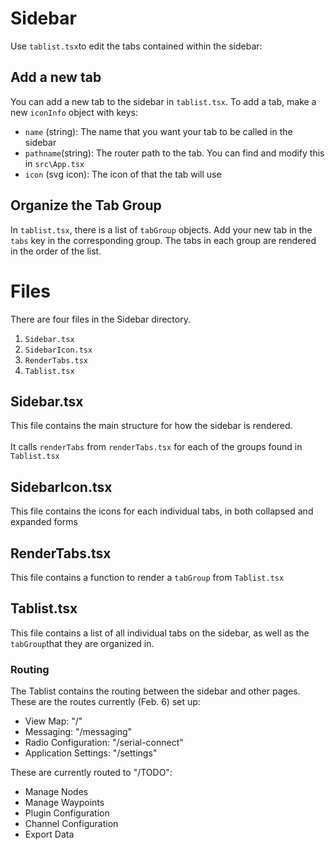 # Sidebar

Use `tablist.tsx`to edit the tabs contained within the sidebar:

## Add a new tab

You can add a new tab to the sidebar in `tablist.tsx`. To add a tab, make a new `iconInfo` object with keys:

- `name` (string): The name that you want your tab to be called in the sidebar
- `pathname`(string): The router path to the tab. You can find and modify this in `src\App.tsx`
- `icon` (svg icon): The icon of that the tab will use

## Organize the Tab Group

In `tablist.tsx`, there is a list of `tabGroup` objects. Add your new tab in the `tabs` key in the corresponding group. The tabs in each group are rendered in the order of the list.

# Files

There are four files in the Sidebar directory.

1. `Sidebar.tsx`
2. `SidebarIcon.tsx`
3. `RenderTabs.tsx`
4. `Tablist.tsx`

## Sidebar.tsx

This file contains the main structure for how the sidebar is rendered. \
\
 It calls `renderTabs` from `renderTabs.tsx` for each of the groups found in `Tablist.tsx`

## SidebarIcon.tsx

This file contains the icons for each individual tabs, in both collapsed and expanded forms

## RenderTabs.tsx

This file contains a function to render a `tabGroup` from `Tablist.tsx`

## Tablist.tsx

This file contains a list of all individual tabs on the sidebar, as well as the `tabGroup`that they are organized in.

### Routing

The Tablist contains the routing between the sidebar and other pages. These are the routes currently (Feb. 6) set up:

- View Map: "/"
- Messaging: "/messaging"
- Radio Configuration: "/serial-connect"
- Application Settings: "/settings"

These are currently routed to "/TODO":

- Manage Nodes
- Manage Waypoints
- Plugin Configuration
- Channel Configuration
- Export Data
